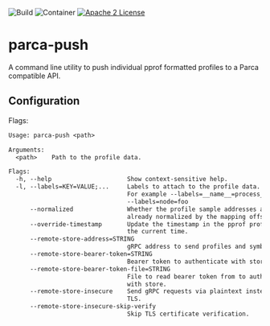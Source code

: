 ![Build](https://github.com/parca-dev/parca-push/actions/workflows/build.yml/badge.svg)
![Container](https://github.com/parca-dev/parca-push/actions/workflows/container.yml/badge.svg)
[![Apache 2 License](https://img.shields.io/badge/license-Apache%202-blue.svg)](LICENSE)

# parca-push

A command line utility to push individual pprof formatted profiles to a Parca compatible API.

## Configuration

Flags:

[embedmd]:# (dist/help.txt)
```txt
Usage: parca-push <path>

Arguments:
  <path>    Path to the profile data.

Flags:
  -h, --help                     Show context-sensitive help.
  -l, --labels=KEY=VALUE;...     Labels to attach to the profile data.
                                 For example --labels=__name__=process_cpu
                                 --labels=node=foo
      --normalized               Whether the profile sample addresses are
                                 already normalized by the mapping offset.
      --override-timestamp       Update the timestamp in the pprof profile to be
                                 the current time.
      --remote-store-address=STRING
                                 gRPC address to send profiles and symbols to.
      --remote-store-bearer-token=STRING
                                 Bearer token to authenticate with store.
      --remote-store-bearer-token-file=STRING
                                 File to read bearer token from to authenticate
                                 with store.
      --remote-store-insecure    Send gRPC requests via plaintext instead of
                                 TLS.
      --remote-store-insecure-skip-verify
                                 Skip TLS certificate verification.
```
